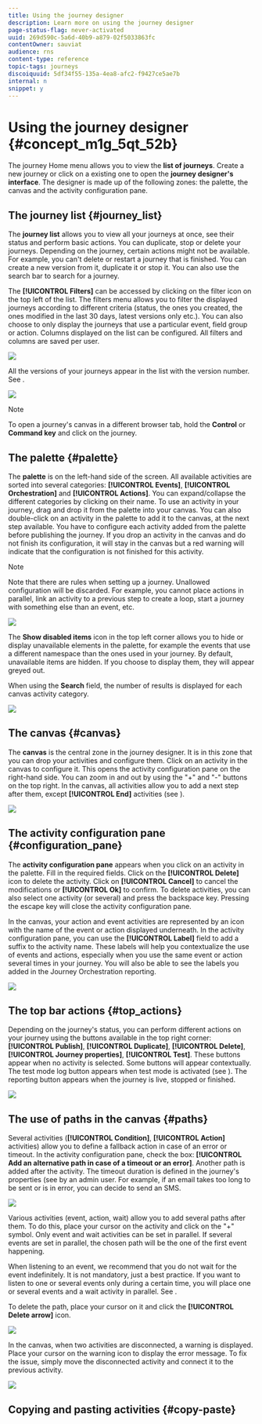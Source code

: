 ```yaml
---
title: Using the journey designer
description: Learn more on using the journey designer
page-status-flag: never-activated
uuid: 269d590c-5a6d-40b9-a879-02f5033863fc
contentOwner: sauviat
audience: rns
content-type: reference
topic-tags: journeys
discoiquuid: 5df34f55-135a-4ea8-afc2-f9427ce5ae7b
internal: n
snippet: y
---
```


# Using the journey designer {#concept_m1g_5qt_52b}

The journey Home menu allows you to view the **list of journeys**. Create a new journey or click on a existing one to open the **journey designer's interface**. The designer is made up of the following zones: the palette, the canvas and the activity configuration pane.

## The journey list {#journey_list}

The **journey list** allows you to view all your journeys at once, see their status and perform basic actions. You can duplicate, stop or delete your journeys. Depending on the journey, certain actions might not be available. For example, you can't delete or restart a journey that is finished. You can create a new version from it, duplicate it or stop it. You can also use the search bar to search for a journey.

The **[!UICONTROL Filters]** can be accessed by clicking on the filter icon on the top left of the list. The filters menu allows you to filter the displayed journeys according to different criteria (status, the ones you created, the ones modified in the last 30 days, latest versions only etc.). You can also choose to only display the journeys that use a particular event, field group or action. Columns displayed on the list can be configured. All filters and columns are saved per user.

![](../assets/journey74.png)

All the versions of your journeys appear in the list with the version number. See [](../building-journeys/journey-versions.md).

![](../assets/journey37.png)

>[!NOTE]
>
>To open a journey's canvas in a different browser tab, hold the **Control** or **Command key** and click on the journey.

## The palette {#palette}

The **palette** is on the left-hand side of the screen. All available activities are sorted into several categories: **[!UICONTROL Events]**, **[!UICONTROL Orchestration]** and **[!UICONTROL Actions]**. You can expand/collapse the different categories by clicking on their name. To use an activity in your journey, drag and drop it from the palette into your canvas. You can also double-click on an activity in the palette to add it to the canvas, at the next step available. You have to configure each activity added from the palette before publishing the journey. If you drop an activity in the canvas and do not finish its configuration, it will stay in the canvas but a red warning will indicate that the configuration is not finished for this activity.

>[!NOTE]
>
>Note that there are rules when setting up a journey. Unallowed configuration will be discarded. For example, you cannot place actions in parallel, link an activity to a previous step to create a loop, start a journey with something else than an event, etc.

 ![](../assets/journey38.png)

The **Show disabled items** icon in the top left corner allows you to hide or display unavailable elements in the palette, for example the events that use a different namespace than the ones used in your journey. By default, unavailable items are hidden. If you choose to display them, they will appear greyed out. 

When using the **Search** field, the number of results is displayed for each canvas activity category.

 ![](../assets/palette-filter.png)

## The canvas {#canvas}

The **canvas** is the central zone in the journey designer. It is in this zone that you can drop your activities and configure them. Click on an activity in the canvas to configure it. This opens the activity configuration pane on the right-hand side. You can zoom in and out by using the "+" and "-" buttons on the top right. In the canvas, all activities allow you to add a next step after them, except **[!UICONTROL End]** activities (see [](../building-journeys/end-activity.md)). 

 ![](../assets/journey39.png)

## The activity configuration pane {#configuration_pane}

The **activity configuration pane** appears when you click on an activity in the palette. Fill in the required fields. Click on the **[!UICONTROL Delete]** icon to delete the activity. Click on **[!UICONTROL Cancel]** to cancel the modifications or **[!UICONTROL Ok]** to confirm. To delete activities, you can also select one activity (or several) and press the backspace key. Pressing the escape key will close the activity configuration pane.

In the canvas, your action and event activities are represented by an icon with the name of the event or action displayed underneath. In the activity configuration pane, you can use the **[!UICONTROL Label]** field to add a suffix to the activity name. These labels will help you contextualize the use of events and actions, especially when you use the same event or action several times in your journey. You will also be able to see the labels you added in the Journey Orchestration reporting.

 ![](../assets/journey59bis.png)

## The top bar actions {#top_actions}

Depending on the journey's status, you can perform different actions on your journey using the buttons available in the top right corner: **[!UICONTROL Publish]**, **[!UICONTROL Duplicate]**, **[!UICONTROL Delete]**, **[!UICONTROL Journey properties]**, **[!UICONTROL Test]**. These buttons appear when no activity is selected. Some buttons will appear contextually. The test mode log button appears when test mode is activated (see [](../building-journeys/testing-the-journey.md)). The reporting button appears when the journey is live, stopped or finished.

 ![](../assets/journey41.png)

## The use of paths in the canvas {#paths}

Several activities (**[!UICONTROL Condition]**, **[!UICONTROL Action]** activities) allow you to define a fallback action in case of an error or timeout. In the activity configuration pane, check the box: **[!UICONTROL Add an alternative path in case of a timeout or an error]**. Another path is added after the activity. The timeout duration is defined in the journey's properties (see [](../building-journeys/changing-properties.md) by an admin user. For example, if an email takes too long to be sent or is in error, you can decide to send an SMS.

 ![](../assets/journey42.png)

Various activities (event, action, wait) allow you to add several paths after them. To do this, place your cursor on the activity and click on the "+" symbol. Only event and wait activities can be set in parallel. If several events are set in parallel, the chosen path will be the one of the first event happening. 

When listening to an event, we recommend that you do not wait for the event indefinitely. It is not mandatory, just a best practice. If you want to listen to one or several events only during a certain time, you will place one or several events and a wait activity in parallel. See [](../building-journeys/event-activities.md#section_vxv_h25_pgb).

To delete the path, place your cursor on it and click the **[!UICONTROL Delete arrow]** icon.

 ![](../assets/journey42ter.png)

In the canvas, when two activities are disconnected, a warning is displayed. Place your cursor on the warning icon to display the error message. To fix the issue, simply move the disconnected activity and connect it to the previous activity.

 ![](../assets/canvas-disconnected.png)

 ## Copying and pasting activities {#copy-paste}